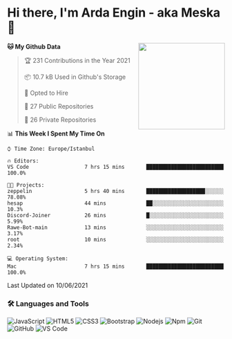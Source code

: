 # Hi there, I'm Arda Engin - aka Meska 👋

<img align='right' src='https://user-images.githubusercontent.com/5713670/87202985-820dcb80-c2b6-11ea-9f56-7ec461c497c3.gif' width='200"'>

<!--START_SECTION:waka-->
**🐱 My Github Data** 

> 🏆 231 Contributions in the Year 2021
 > 
> 📦 10.7 kB Used in Github's Storage 
 > 
> 💼 Opted to Hire
 > 
> 📜 27 Public Repositories 
 > 
> 🔑 26 Private Repositories  
 > 
📊 **This Week I Spent My Time On** 

```text
⌚︎ Time Zone: Europe/Istanbul

🔥 Editors: 
VS Code                  7 hrs 15 mins       █████████████████████████   100.0%

🐱‍💻 Projects: 
zeppelin                 5 hrs 40 mins       ███████████████████░░░░░░   78.08% 
hesap                    44 mins             ██░░░░░░░░░░░░░░░░░░░░░░░   10.3% 
Discord-Joiner           26 mins             █░░░░░░░░░░░░░░░░░░░░░░░░   5.99% 
Rawe-Bot-main            13 mins             ░░░░░░░░░░░░░░░░░░░░░░░░░   3.17% 
root                     10 mins             ░░░░░░░░░░░░░░░░░░░░░░░░░   2.34%

💻 Operating System: 
Mac                      7 hrs 15 mins       █████████████████████████   100.0%

```


 Last Updated on 10/06/2021
<!--END_SECTION:waka-->


### 🛠 Languages and Tools
![JavaScript](https://img.shields.io/badge/-JavaScript-%23F7DF1C?style=flat-square&logo=javascript&logoColor=000000&color=%23FFCE5A)
![HTML5](https://img.shields.io/badge/-HTML5-%23E44D27?style=flat-square&logo=html5&logoColor=ffffff)
![CSS3](https://img.shields.io/badge/-CSS3-%231572B6?style=flat-square&logo=css3)
![Bootstrap](https://img.shields.io/badge/-Bootstrap-563D7C?style=flat-square&logo=Bootstrap)
![Nodejs](https://img.shields.io/badge/-Nodejs-339933?style=flat-square&logo=Node.js&logoColor=ffffff)
![Npm](https://img.shields.io/badge/-npm-CB3837?style=flat-square&logo=npm)
![Git](https://img.shields.io/badge/-Git-%23F05032?style=flat-square&logo=git&logoColor=%23ffffff)
![GitHub](https://img.shields.io/badge/-GitHub-181717?style=flat-square&logo=github)
![VS Code](http://img.shields.io/badge/-VS%20Code-007ACC?style=flat-square&logo=visual-studio-code&logoColor=ffffff)
